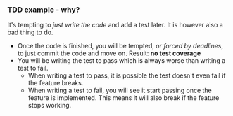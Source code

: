 ### TDD example - why?

It's tempting to *just write the code* and add a test later. It is however also a bad thing to do.

* Once the code is finished, you will be tempted, *or forced by deadlines*, to just commit the code and move on. Result: **no test coverage**
* You will be writing the test to pass which is always worse than writing a test to fail.
   * When writing a test to pass, it is possible the test doesn't even fail if the feature breaks.
   * When writing a test to fail, you will see it start passing once the feature is implemented. This means it will also break if the feature stops working.
